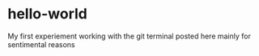 # hello-world

My first experiement working with the git terminal posted here mainly for sentimental reasons
